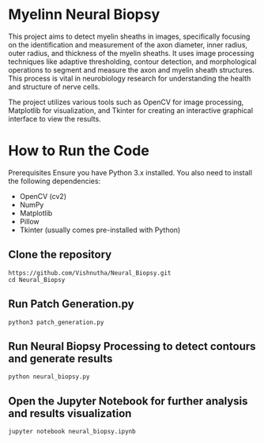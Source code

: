 # Myelinn Neural Biopsy

This project aims to detect myelin sheaths in images, specifically focusing on the identification and measurement of the axon diameter, inner radius, outer radius, and thickness of the myelin sheaths. It uses image processing techniques like adaptive thresholding, contour detection, and morphological operations to segment and measure the axon and myelin sheath structures. This process is vital in neurobiology research for understanding the health and structure of nerve cells.

The project utilizes various tools such as OpenCV for image processing, Matplotlib for visualization, and Tkinter for creating an interactive graphical interface to view the results.

# How to Run the Code
Prerequisites
Ensure you have Python 3.x installed. You also need to install the following dependencies:

- OpenCV (cv2)
- NumPy
- Matplotlib
- Pillow
- Tkinter (usually comes pre-installed with Python)

## Clone the repository
```
https://github.com/Vishnutha/Neural_Biopsy.git
cd Neural_Biopsy
```
## Run Patch Generation.py
```
python3 patch_generation.py
```

## Run Neural Biopsy Processing to detect contours and generate results
```
python neural_biopsy.py
```

## Open the Jupyter Notebook for further analysis and results visualization
```
jupyter notebook neural_biopsy.ipynb
```